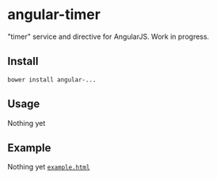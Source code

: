 # angular-timer
"timer" service and directive for AngularJS. Work in progress.

## Install

```shell
bower install angular-...
```

## Usage
Nothing yet

## Example
Nothing yet [`example.html`](http://louisamoros.github.io)
